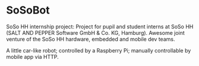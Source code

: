 # SoSoBot
SoSo HH internship project: 
Project for pupil and student interns at SoSo HH (SALT AND PEPPER Software GmbH & Co. KG, Hamburg).
Awesome joint venture of the SoSo HH hardware, embedded and mobile dev teams.

A little car-like robot; controlled by a Raspberry Pi; manually controllable by mobile app via HTTP.
